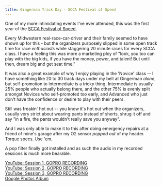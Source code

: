 ```yaml
---
title: Gingerman Track Day - SCCA Festival of Speed
---
```


One of my more intimidating events I've ever attended, this was the first year of the [SCCA Festival of Speed](http://www.summerfestivalofspeed.com/). 

Every Midwestern real-race-car-driver and their family seemed to have shown up for this - but the organizers purposely slipped in some open track time for race _enthusiasts_ while staggering 20 minute races for every SCCA class. I have a feeling this was more a marketing ploy of "look, you too can play with the big kids, if you have the money, power, and talent! But until then, dream big and get seat time."

It was also a great example of why I enjoy playing in the 'Novice' class -- I have something like 20 to 30 track days under my belt at Gingerman _alone_, but self-promotion to Intermediate is a tricky thing. Intermediate is usually 25% people who actually belong there, and the other 75% is evenly split amongst Novices who self-promoted too early, and Advanced who just don't have the confidence or desire to play with their peers.

Still was freakin' hot out -- you know it's hot out when the organizers, usually very strict about wearing pants instead of shorts, shrug it off and say "in a fire, the pants wouldn't really save you anyway".

And I was only able to make it to this after doing emergency repairs at a friend of mine's garage after my O2 sensor _popped out_ of my header. Torque specs. Use 'em.

A pop filter finally got installed and as such the audio in my recorded sessions is much more bearable.

<a href="https://www.youtube.com/watch?v=-xD-VoQSmmE" class="fas fa-sd-card fab-override fab-post-override"></a><a href="https://www.youtube.com/watch?v=-xD-VoQSmmE"> YouTube: Session 1, GOPRO RECORDING</a>  
<a href="https://www.youtube.com/watch?v=NSgGPWwchLw" class="fas fa-sd-card fab-override fab-post-override"></a><a href="https://www.youtube.com/watch?v=NSgGPWwchLw"> YouTube: Session 2, GOPRO RECORDING</a>  
<a href="https://www.youtube.com/watch?v=uOt4OXBaRxM" class="fas fa-sd-card fab-override fab-post-override"></a><a href="https://www.youtube.com/watch?v=uOt4OXBaRxM"> YouTube: Session 3, GOPRO RECORDING</a>  
<a href="https://photos.google.com/share/AF1QipObhWtxyPKDvItwDxSvvSm2zkwrd6ajUYbFC8p93QhixOG6zYTQyiIjr2IuQQxJwQ?key=cFdfemZPUEdack1TaWh5dllVU0dXV29tbUVBODNn" class="far fa-image fab-override fab-post-override"></a><a href="https://photos.google.com/share/AF1QipObhWtxyPKDvItwDxSvvSm2zkwrd6ajUYbFC8p93QhixOG6zYTQyiIjr2IuQQxJwQ?key=cFdfemZPUEdack1TaWh5dllVU0dXV29tbUVBODNn"> Google Photos Album</a>